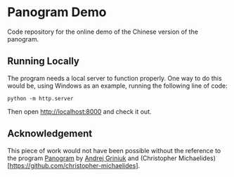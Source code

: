 # Panogram Demo

Code repository for the online demo of the Chinese version of the panogram.

## Running Locally

The program needs a local server to function properly. One way to do this would be, using Windows as an example, running the following line of code:

```shell
python -m http.server
```

Then open [http://localhost:8000](http://localhost:8000) and check it out.

## Acknowledgement

This piece of work would not have been possible without the reference to the program [Panogram](https://github.com/panogram/panogram) by [Andrej Griniuk](https://github.com/andrej-griniuk) and (Christopher Michaelides)[https://github.com/christopher-michaelides].